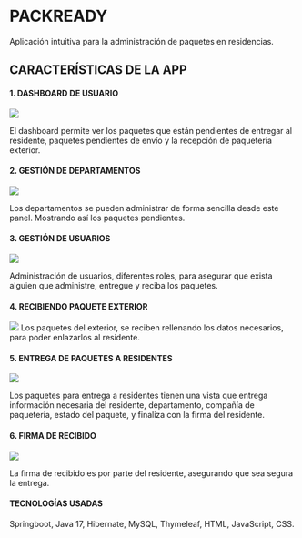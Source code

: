 ![]()
![]()
![]()




# PACKREADY
Aplicación intuitiva para la administración de paquetes en residencias.


## CARACTERÍSTICAS DE LA APP

#### 1. DASHBOARD DE USUARIO

   ![](https://i.postimg.cc/GmDwb1Td/dashboard.png)
   
   El dashboard permite ver los paquetes que están pendientes de entregar al residente, paquetes pendientes de envío y la recepción de paquetería exterior. 

#### 2. GESTIÓN DE DEPARTAMENTOS
   ![](https://i.postimg.cc/JM1NHqn7/admin-apartments.png)
   
   Los departamentos se pueden administrar de forma sencilla desde este panel. Mostrando así los paquetes pendientes.

#### 3. GESTIÓN DE USUARIOS
   ![](https://i.postimg.cc/Z4cLwQgy/admin-users.png)
   
   Administración de usuarios, diferentes roles, para asegurar que exista alguien que administre, entregue y reciba los paquetes.

#### 4. RECIBIENDO PAQUETE EXTERIOR
   ![](https://i.postimg.cc/PqkGxF1Z/recveiving-package.png)
   Los paquetes del exterior, se reciben rellenando los datos necesarios, para poder enlazarlos al residente.

#### 5. ENTREGA DE PAQUETES A RESIDENTES
   ![](https://i.postimg.cc/GbgxCybL/admin-packages.png)
   
   Los paquetes para entrega a residentes tienen una vista que entrega información necesaria del residente, departamento, compañía de paquetería, estado del paquete, y finaliza con la firma del residente.

#### 6. FIRMA DE RECIBIDO
   ![](https://i.postimg.cc/vm7J6LvK/package-sign.png)
   
   La firma de recibido es por parte del residente, asegurando que sea segura la entrega.
   


#### TECNOLOGÍAS USADAS
  Springboot, Java 17, Hibernate, MySQL, Thymeleaf, HTML, JavaScript, CSS.

